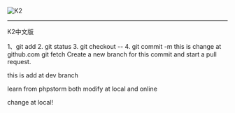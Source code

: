 ![K2](https://getk2.org/assets/files/logo/k2_logo.png)
***
K2中文版

1、git add
2. git status
3. git checkout --
4. git commit -m
this is change at github.com
git fetch
Create a new branch for this commit and start a pull request.

this is add at dev branch

learn from phpstorm
both modify at local and online

change at local!